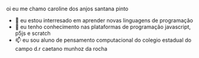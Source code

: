 oi eu me chamo caroline dos anjos santana pinto  
- 🌱 eu estou interresado em aprender novas linguagens de programação
- 💞️ eu tenho conhecimento nas plataformas de programaçâo javascript, p5js e scratch
- 📫 eu sou aluno de pensamento computacional do colegio estadual do campo d.r caetano munhoz da rocha 

<!---
carolineanjos01/carolineanjos01 is a ✨ special ✨ repository because its `README.md` (this file) appears on your GitHub profile.
You can click the Preview link to take a look at your changes.
--->
